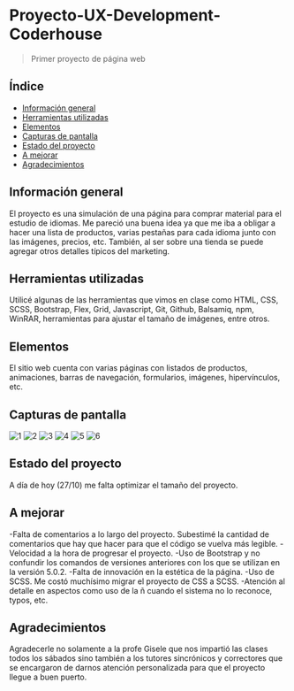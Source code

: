 # Proyecto-UX-Development-Coderhouse
> Primer proyecto de página web
> 

## Índice
* [Información general](#general-information)
* [Herramientas utilizadas](#technologies-used)
* [Elementos](#features)
* [Capturas de pantalla](#screenshots)
* [Estado del proyecto](#project-status)
* [A mejorar](#room-for-improvement)
* [Agradecimientos](#acknowledgements)


## Información general
El proyecto es una simulación de una página para comprar material para el estudio de idiomas. 
Me pareció una buena idea ya que me iba a obligar a hacer una lista de productos, varias pestañas para cada idioma junto con las imágenes, precios, etc. 
También, al ser sobre una tienda se puede agregar otros detalles típicos del marketing.


## Herramientas utilizadas
Utilicé algunas de las herramientas que vimos en clase como HTML, CSS, SCSS, Bootstrap, Flex, Grid, Javascript, Git, Github, Balsamiq, npm, WinRAR, herramientas para ajustar el tamaño de imágenes, entre otros.



## Elementos
El sitio web cuenta con varias páginas con listados de productos, animaciones, barras de navegación, formularios, imágenes, hipervínculos, etc.


## Capturas de pantalla
![1](https://user-images.githubusercontent.com/113878525/198366784-83004bc2-fe1b-48eb-aedb-6b3ca61faf15.png)
![2](https://user-images.githubusercontent.com/113878525/198366803-142265cb-6a91-4f2f-9e96-b59b41cd5f78.png)
![3](https://user-images.githubusercontent.com/113878525/198366831-75417c0e-2348-4bf3-bfad-5686495d6c23.png)
![4](https://user-images.githubusercontent.com/113878525/198366854-62699b88-7547-461f-b385-0016fa8a1166.png)
![5](https://user-images.githubusercontent.com/113878525/198366865-9711ff57-4359-4f94-867c-0bf13b0cac0e.png)
![6](https://user-images.githubusercontent.com/113878525/198366873-33c83b75-d24a-48e5-8a3a-916148724e4d.png)



## Estado del proyecto
A día de hoy (27/10)  me falta optimizar el tamaño del proyecto.


## A mejorar
-Falta de comentarios a lo largo del proyecto. Subestimé la cantidad de comentarios que hay que hacer para que el código se vuelva más legible.
-Velocidad a la hora de progresar el proyecto.
-Uso de Bootstrap y no confundir los comandos de versiones anteriores con los que se utilizan en la versión 5.0.2.
-Falta de innovación en la estética de la página.
-Uso de SCSS. Me costó muchísimo migrar el proyecto de CSS a SCSS.
-Atención al detalle en aspectos como uso de la ñ cuando el sistema no lo reconoce, typos, etc.


## Agradecimientos
Agradecerle no solamente a la profe Gisele que nos impartió las clases todos los sábados sino también a los tutores sincrónicos y correctores que se encargaron de darnos atención personalizada para que el proyecto llegue a buen puerto.

